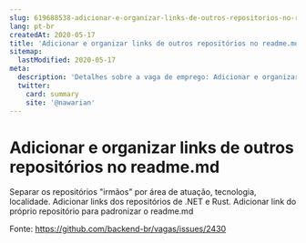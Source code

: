 ```yaml
---
slug: 619688538-adicionar-e-organizar-links-de-outros-repositorios-no-readmemd
lang: pt-br
createdAt: 2020-05-17
title: 'Adicionar e organizar links de outros repositórios no readme.md - Vaga de Emprego'
sitemap:
  lastModified: 2020-05-17
meta:
  description: 'Detalhes sobre a vaga de emprego: Adicionar e organizar links de outros repositórios no readme.md'
  twitter:
    card: summary
    site: '@nawarian'
---
```


# Adicionar e organizar links de outros repositórios no readme.md

Separar os repositórios "irmãos" por área de atuação, tecnologia, localidade.
Adicionar links dos repositórios de .NET e Rust. 
Adicionar link do próprio repositório para padronizar o readme.md

Fonte: https://github.com/backend-br/vagas/issues/2430